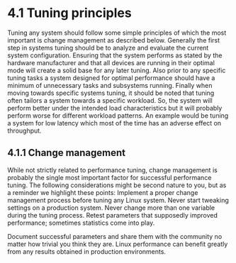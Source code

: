 # 4.1 Tuning principles

Tuning any system should follow some simple principles of which the most important is
change management as described below. Generally the first step in systems tuning should be
to analyze and evaluate the current system configuration. Ensuring that the system performs
as stated by the hardware manufacturer and that all devices are running in their optimal mode
will create a solid base for any later tuning. Also prior to any specific tuning tasks a system
designed for optimal performance should have a minimum of unnecessary tasks and
subsystems running. Finally when moving towards specific systems tuning, it should be noted
that tuning often tailors a system towards a specific workload. So, the system will perform
better under the intended load characteristics but it will probably perform worse for different
workload patterns. An example would be tuning a system for low latency which most of the
time has an adverse effect on throughput.

## 4.1.1 Change management
While not strictly related to performance tuning, change management is probably the single
most important factor for successful performance tuning. The following considerations might
be second nature to you, but as a reminder we highlight these points:
Implement a proper change management process before tuning any Linux system.
Never start tweaking settings on a production system.
Never change more than one variable during the tuning process.
Retest parameters that supposedly improved performance; sometimes statistics come into
play.

Document successful parameters and share them with the community no matter how
trivial you think they are. Linux performance can benefit greatly from any results obtained
in production environments.

